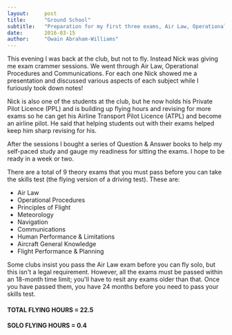 ```yaml
---
layout:     post
title:      "Ground School"
subtitle:   "Preparation for my first three exams, Air Law, Operational Procedures & Communications"
date:       2016-03-15
author:     "Owain Abraham-Williams"
---
```


This evening I was back at the club, but not to fly. Instead Nick was giving me exam
crammer sessions. We went through Air Law, Operational Procedures and Communications. For
each one Nick showed me a presentation and discussed various aspects of each subject while
I furiously took down notes!

Nick is also one of the students at the club, but he now holds his Private Pilot Licence
(PPL) and is building up flying hours and revising for more exams so he can get his
Airline Transport Pilot Licence (ATPL) and become an airline pilot. He said that helping
students out with their exams helped keep him sharp revising for his.

After the sessions I bought a series of Question & Answer books to help my self-paced
study and gauge my readiness for sitting the exams. I hope to be ready in a week or two.

There are a total of 9 theory exams that you must pass before you can take the skills test
(the flying version of a driving test). These are:

 * Air Law
 * Operational Procedures
 * Principles of Flight
 * Meteorology
 * Navigation
 * Communications
 * Human Performance & Limitations
 * Aircraft General Knowledge
 * Flight Performance & Planning

Some clubs insist you pass the Air Law exam before you can fly solo, but this isn't a
legal requirement. However, all the exams must be passed within an 18-month time limit;
you'll have to resit any exams older than that. Once you have passed them, you have 24
months before you need to pass your skills test.

#### TOTAL FLYING HOURS = 22.5

#### SOLO FLYING HOURS = 0.4